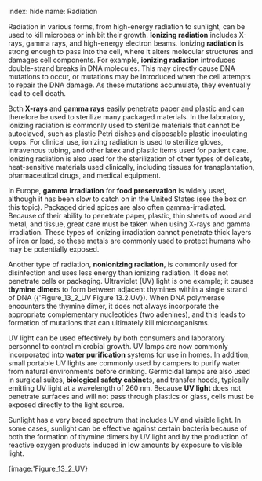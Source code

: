 index: hide
name: Radiation

Radiation in various forms, from high-energy radiation to sunlight, can be used to kill microbes or inhibit their growth.  **Ionizing radiation** includes X-rays, gamma rays, and high-energy electron beams. Ionizing  **radiation** is strong enough to pass into the cell, where it alters molecular structures and damages cell components. For example,  **ionizing radiation** introduces double-strand breaks in DNA molecules. This may directly cause DNA mutations to occur, or mutations may be introduced when the cell attempts to repair the DNA damage. As these mutations accumulate, they eventually lead to cell death.

Both  **X-rays** and  **gamma rays** easily penetrate paper and plastic and can therefore be used to sterilize many packaged materials. In the laboratory, ionizing radiation is commonly used to sterilize materials that cannot be autoclaved, such as plastic Petri dishes and disposable plastic inoculating loops. For clinical use, ionizing radiation is used to sterilize gloves, intravenous tubing, and other latex and plastic items used for patient care. Ionizing radiation is also used for the sterilization of other types of delicate, heat-sensitive materials used clinically, including tissues for transplantation, pharmaceutical drugs, and medical equipment.

In Europe,  **gamma irradiation** for  **food preservation** is widely used, although it has been slow to catch on in the United States (see the  box on this topic). Packaged dried spices are also often gamma-irradiated. Because of their ability to penetrate paper, plastic, thin sheets of wood and metal, and tissue, great care must be taken when using X-rays and gamma irradiation. These types of ionizing irradiation cannot penetrate thick layers of iron or lead, so these metals are commonly used to protect humans who may be potentially exposed.

Another type of radiation,  **nonionizing radiation**, is commonly used for disinfection and uses less energy than ionizing radiation. It does not penetrate cells or packaging. Ultraviolet (UV) light is one example; it causes  **thymine dimer**s to form between adjacent thymines within a single strand of DNA ({'Figure_13_2_UV Figure 13.2.UV}). When DNA polymerase encounters the thymine dimer, it does not always incorporate the appropriate complementary nucleotides (two adenines), and this leads to formation of mutations that can ultimately kill microorganisms.

UV light can be used effectively by both consumers and laboratory personnel to control microbial growth. UV lamps are now commonly incorporated into  **water purification** systems for use in homes. In addition, small portable UV lights are commonly used by campers to purify water from natural environments before drinking. Germicidal lamps are also used in surgical suites,  **biological safety cabinet**s, and transfer hoods, typically emitting UV light at a wavelength of 260 nm. Because  **UV light** does not penetrate surfaces and will not pass through plastics or glass, cells must be exposed directly to the light source.

Sunlight has a very broad spectrum that includes UV and visible light. In some cases, sunlight can be effective against certain bacteria because of both the formation of thymine dimers by UV light and by the production of reactive oxygen products induced in low amounts by exposure to visible light.


{image:'Figure_13_2_UV}
        

